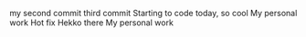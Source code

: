  my second commit 
 third commit
Starting to code today, so cool
My personal work
Hot fix
Hekko there
My personal work
